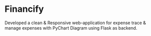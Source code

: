 # Financify
Developed a clean &amp; Responsive web-application for expense trace &amp; manage expenses with PyChart Diagram using Flask as backend.
